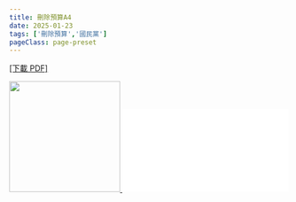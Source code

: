 ```yaml
---
title: 刪除預算A4
date: 2025-01-23
tags: ['刪除預算','國民黨']
pageClass: page-preset
---
```

<!-- <ImageModal thumbnailSrc="/image/budget-1.jpg" fullSrc="/image/budget-1.jpg" alt="連署相關事項"/> -->


<a href="/image/罷免傳單A4.pdf" download>
<p>[下載 PDF]</p>
<img class="pdf-thumb" src="/image/budget-pdf.jpg" width="200"/>
</a>
<embed src="/image/罷免傳單A4.pdf" class="embed-pdf"></embed>

